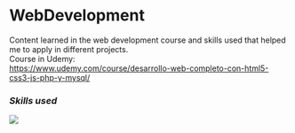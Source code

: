 # WebDevelopment
Content learned in the web development course and skills used that helped me to apply in different projects.
<br>
Course in Udemy: 
<br>
https://www.udemy.com/course/desarrollo-web-completo-con-html5-css3-js-php-y-mysql/

### <i><b>Skills used</b></i>
<p align="left">
  <a href="https://skillicons.dev">
    <img src="https://skillicons.dev/icons?i=html,css,js,php,mysql,sass,workflows,fetch&perline=14" />
  </a>
</p>
